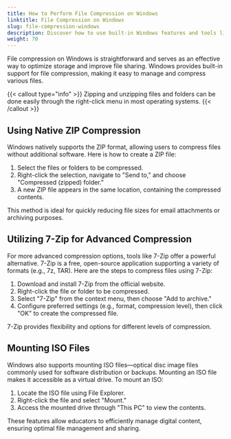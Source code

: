 ```yaml
---
title: How to Perform File Compression on Windows
linktitle: File Compression on Windows
slug: file-compression-windows
description: Discover how to use built-in Windows features and tools like 7-Zip for efficient file compression. Learn to compress files using native ZIP support, utilize advanced options with 7-Zip, and manage ISO files by mounting them as virtual drives. Optimize storage and file sharing seamlessly.
weight: 70
---
```


File compression on Windows is straightforward and serves as an effective way to optimize storage and improve file sharing. Windows provides built-in support for file compression, making it easy to manage and compress various files.

{{< callout type="info" >}}
Zipping and unzipping files and folders can be done easily through the right-click menu in most operating systems.
{{< /callout >}}

## Using Native ZIP Compression

Windows natively supports the ZIP format, allowing users to compress files without additional software. Here is how to create a ZIP file:

1. Select the files or folders to be compressed.
2. Right-click the selection, navigate to "Send to," and choose "Compressed (zipped) folder."
3. A new ZIP file appears in the same location, containing the compressed contents.

This method is ideal for quickly reducing file sizes for email attachments or archiving purposes.

## Utilizing 7-Zip for Advanced Compression

For more advanced compression options, tools like 7-Zip offer a powerful alternative. 7-Zip is a free, open-source application supporting a variety of formats (e.g., 7z, TAR). Here are the steps to compress files using 7-Zip:

1. Download and install 7-Zip from the official website.
2. Right-click the file or folder to be compressed.
3. Select "7-Zip" from the context menu, then choose "Add to archive."
4. Configure preferred settings (e.g., format, compression level), then click "OK" to create the compressed file.

7-Zip provides flexibility and options for different levels of compression.

## Mounting ISO Files

Windows also supports mounting ISO files—optical disc image files commonly used for software distribution or backups. Mounting an ISO file makes it accessible as a virtual drive. To mount an ISO:

1. Locate the ISO file using File Explorer.
2. Right-click the file and select "Mount."
3. Access the mounted drive through "This PC" to view the contents.

These features allow educators to efficiently manage digital content, ensuring optimal file management and sharing.
